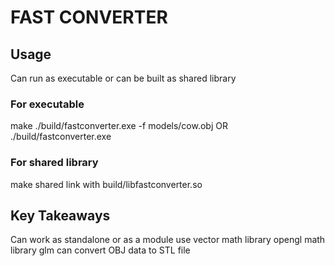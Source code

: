 # FAST CONVERTER
## Usage
Can run as executable or can be built as shared library

### For executable
make
./build/fastconverter.exe -f models/cow.obj
OR
./build/fastconverter.exe

### For shared library
make shared
link with build/libfastconverter.so

## Key Takeaways
Can work as standalone or as a module
use vector math library opengl math library glm
can convert OBJ data to STL file